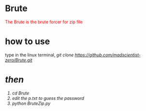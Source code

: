 # Brute

<p style="color:red">The Brute is the brute forcer for zip file

# how to use
type in the linux terminal, <i>git clone https://github.com/madscientist-zero/Brute.git
# then

1. cd Brute
2. edit the p.txt to guess the password
3. python BruteZip.py
